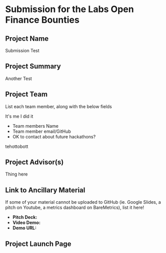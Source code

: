 # Submission for the Labs Open Finance Bounties

## Project Name

Submission Test

## Project Summary

Another Test

## Project Team
List each team member, along with the below fields

It's me I did it

* Team members Name
* Team member email/GitHub
* OK to contact about future hackathons?

tehottobott

## Project Advisor(s)

Thing here

## Link to Ancillary Material
If some of your material cannot be uploaded to GitHub (ie. Google Slides, a pitch on Youtube, a metrics dashboard on BareMetrics), list it here!

- **Pitch Deck:**
- **Video Demo:**
- **Demo URL:**

## Project Launch Page
